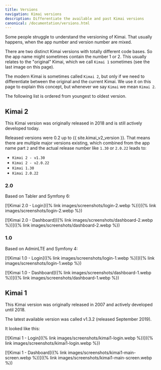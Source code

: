 ```yaml
---
title: Versions
navigation: Kimai versions
description: Differentiate the available and past Kimai versions
canonical: /documentation/versions.html
---
```


Some people struggle to understand the versioning of Kimai.
That usually happens, when the app number and version number are mixed.

There are two distinct Kimai versions with totally different code bases.
So the app name might sometimes contain the number 1 or 2. 
This usually relates to the "original" Kimai, which we call `Kimai 1` sometimes (see the last image on this page).

The modern Kimai is sometimes called `Kimai 2`, but only if we need to differentiate between the original and the current Kimai.
We use it on this page to explain this concept, but whenever we say `Kimai` we mean `Kimai 2`.

The following list is ordered from youngest to oldest version.

## Kimai 2

This Kimai version was originally released in 2018 and is still actively developed today.

Released versions were 0.2 up to {{ site.kimai_v2_version }}.
That means there are multiple major versions existing, which combined from the app name part `2` and the actual release number like `1.30` or `2.0.22` leads to:
- `Kimai 2 - v1.30`
- `Kimai 2 - v2.0.22`
- `Kimai 1.30`
- `Kimai 2.0.22`

### 2.0

Based on Tabler and Symfony 6:

[![Kimai 2.0 - Login]({% link images/screenshots/login-2.webp %})]({% link images/screenshots/login-2.webp %})

[![Kimai 2.0 - Dashboard]({% link images/screenshots/dashboard-2.webp %})]({% link images/screenshots/dashboard-2.webp %})

### 1.0

Based on AdminLTE and Symfony 4:

[![Kimai 1.0 - Login]({% link images/screenshots/login-1.webp %})]({% link images/screenshots/login-1.webp %})

[![Kimai 1.0 - Dashboard]({% link images/screenshots/dashboard-1.webp %})]({% link images/screenshots/dashboard-1.webp %})

## Kimai 1

This Kimai version was originally released in 2007 and actively developed until 2018.

The latest available version was called v1.3.2 (released September 2019). 

It looked like this:

[![Kimai 1 - Login]({% link images/screenshots/kimai1-login.webp %})]({% link images/screenshots/kimai1-login.webp %})

[![Kimai 1 - Dashboard]({% link images/screenshots/kimai1-main-screen.webp %})]({% link images/screenshots/kimai1-main-screen.webp %})
